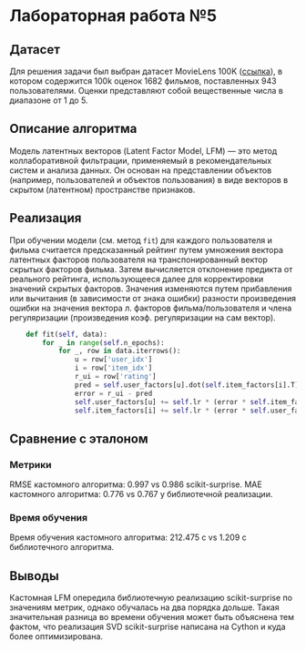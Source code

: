 # Лабораторная работа №5

## Датасет

Для решения задачи был выбран датасет MovieLens 100K ([ссылка](https://grouplens.org/datasets/movielens/100k/)), в котором содержится 100k оценок 1682 фильмов, поставленных 943 пользователями. Оценки представляют собой вещественные числа в диапазоне от 1 до 5.

## Описание алгоритма
Модель латентных векторов (Latent Factor Model, LFM) — это метод коллаборативной фильтрации, применяемый в рекомендательных систем и анализа данных. Он основан на представлении объектов (например, пользователей и объектов пользования) в виде векторов в скрытом (латентном) пространстве признаков.

## Реализация
При обучении модели (см. метод `fit`) для каждого пользователя и фильма считается предсказанный рейтинг путем умножения вектора латентных факторов пользователя на транспонированный вектор скрытых факторов фильма. Затем вычисляется отклонение предикта от реального рейтинга, использующееся далее для корректировки значений скрытых факторов. Значения изменяются путем прибавления или вычитания (в зависимости от знака ошибки) разности произведения ошибки на значения вектора л. факторов фильма/пользователя и члена регуляризации (произведения коэф. регуляризации на сам вектор).

```python
    def fit(self, data):
        for _ in range(self.n_epochs):
            for _, row in data.iterrows():
                u = row['user_idx']
                i = row['item_idx']
                r_ui = row['rating']
                pred = self.user_factors[u].dot(self.item_factors[i].T)
                error = r_ui - pred
                self.user_factors[u] += self.lr * (error * self.item_factors[i] - self.reg_coef * self.user_factors[u])
                self.item_factors[i] += self.lr * (error * self.user_factors[u] - self.reg_coef * self.item_factors[i])
```
## Сравнение с эталоном
### Метрики
RMSE кастомного алгоритма: 0.997 vs 0.986 scikit-surprise.
MAE кастомного алгоритма: 0.776 vs 0.767 у библиотечной реализации.

### Время обучения
Время обучения кастомного алгоритма: 212.475 с vs 1.209 с библиотечного алгоритма. 

## Выводы
Кастомная LFM опередила библиотечную реализацию scikit-surprise по значениям метрик, однако обучалась на два порядка дольше. Такая значительная разница во времени обучения может быть объяснена тем фактом, что реализация SVD scikit-surprise написана на Cython и куда более оптимизирована. 
